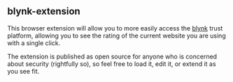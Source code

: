 ## blynk-extension

This browser extension will allow you to more easily access the [blynk](https://www.blynk.info) trust platform, allowing you to see the rating of the current website you are using with a single click. 

The extension is published as open source for anyone who is concerned about security (rightfully so), so feel free to load it, edit it, or extend it as you see fit.